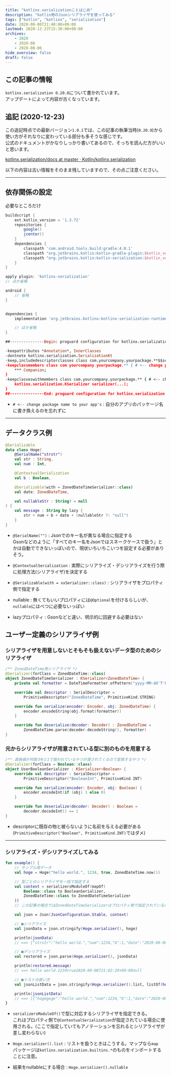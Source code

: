 ```yaml
---
title: "kotlinx.serializationことはじめ"
description: "kotlin用のJsonシリアライザを使ってみる"
tags: ["kotlin", "kotlinx", "serialization"]
date: 2020-08-06T21:40:00+09:00
lastmod: 2020-12-23T15:30:00+09:00
archives:
    - 2020
    - 2020-08
    - 2020-08-06
hide_overview: false
draft: false
---
```


## この記事の情報

```kotlinx.serialization 0.20.0```について書かれています。  
アップデートによって内容が古くなっています。

## 追記 (2020-12-23)

この追記時点での最新バージョン`1.0.1`では、この記事の執筆当時(`0.20.0`)から使い方がそれなりに変わっている部分も多そうな感じです。  
公式のドキュメントがかなりしっかり書いてあるので、そっちを読んだ方がいいと思います。

[kotlinx.serialization/docs at master · Kotlin/kotlinx.serialization](https://github.com/Kotlin/kotlinx.serialization/tree/master/docs)

以下の内容は古い情報をそのまま残していますので、その点ご注意ください。

---

## 依存関係の設定

必要なところだけ

```gradle:[project]build.gradle
buildscript {
    ext.kotlin_version = '1.3.72'
    repositories {
        google()
        jcenter()
    }
    dependencies {
        classpath 'com.android.tools.build:gradle:4.0.1'
        classpath "org.jetbrains.kotlin:kotlin-gradle-plugin:$kotlin_version"
        classpath "org.jetbrains.kotlin:kotlin-serialization:$kotlin_version"
    }
}
```

```gradle:[app]build.gradle
apply plugin: 'kotlinx-serialization'
// ほか省略

android {
    // 省略
}


dependencies {
    implementation 'org.jetbrains.kotlinx:kotlinx-serialization-runtime:0.20.0'

    // ほか省略
}
```

```:proguard-rules.pro
##---------------Begin: proguard configuration for kotlinx.serialization  ----------

-keepattributes *Annotation*, InnerClasses
-dontnote kotlinx.serialization.SerializationKt
-keep,includedescriptorclasses class com.yourcompany.yourpackage.**$$serializer { *; } # <-- change package name to your app's
-keepclassmembers class com.yourcompany.yourpackage.** { # <-- change package name to your app's
    *** Companion;
}
-keepclasseswithmembers class com.yourcompany.yourpackage.** { # <-- change package name to your app's
    kotlinx.serialization.KSerializer serializer(...);
}
##---------------End: proguard configuration for kotlinx.serialization  ----------
```

- ```# <-- change package name to your app's``` : 自分のアプリのパッケージ名に書き換えるのを忘れずに

---

## データクラス例

```kt:Hoge.kt
@Serializable
data class Hoge(
    @SerialName("strstr")
    val str : String,
    val num : Int,

    @ContextualSerialization
    val b : Boolean,

    @Serializable(with = ZonedDateTimeSerializer::class)
    val date: ZonedDateTime,

    val nullableStr : String? = null
) {
    val message : String by lazy {
        str + num + b + date + (nullableStr ?: "null")
    }
}
```

- ```@SerialName("")``` : Jsonでのキー名が異なる場合に指定する  
  Gsonなどのように「すべてのキー名をJsonではスネークケースで扱う」とかは自動でできないっぽいので、現状いちいちこいつを設定する必要がありそう。

- ```@ContextualSerialization``` : 実際にシリアライズ・デシリアライズを行う際に処理方法(シリアライザ)を決定する

- ```@Serializable(with = xxSerializer::class)``` : シリアライザをプロパティ側で指定する

- nullable : 無くてもいいプロパティには```@Optional```を付けるらしいが、```nullable```にはべつに必要ないっぽい

- lazyプロパティ : Gsonなどと違い、明示的に回避する必要はない

## ユーザー定義のシリアライザ例

### シリアライザを用意しないとそもそも扱えないデータ型のためのシリアライザ

```kt:Serializers.kt
/** ZonedDateTime用シリアライザ */
@Serializer(forClass = ZonedDateTime::class)
object ZonedDateTimeSerializer : KSerializer<ZonedDateTime> {
    private val formatter = DateTimeFormatter.ofPattern("yyyy-MM-dd'T'HH:mm:ssXXX")

    override val descriptor : SerialDescriptor =
        PrimitiveDescriptor("ZonedDateTime", PrimitiveKind.STRING)

    override fun serialize(encoder: Encoder, obj: ZonedDateTime) {
        encoder.encodeString(obj.format(formatter))
    }

    override fun deserialize(decoder: Decoder) : ZonedDateTime =
        ZonedDateTime.parse(decoder.decodeString(), formatter)
}
```

### 元からシリアライザが用意されている型に別のものを用意する

```kt:Serializers.kt
/** 真偽値が何故か0と1で扱われているやつが渡されてくるので変換するやつ */
@Serializer(forClass = Boolean::class)
object UserBooleanSerializer : KSerializer<Boolean> {
    override val descriptor : SerialDescriptor =
        PrimitiveDescriptor("BooleanInt", PrimitiveKind.INT)

    override fun serialize(encoder: Encoder, obj: Boolean) {
        encoder.encodeInt(if (obj) 1 else 0)
    }

    override fun deserialize(decoder: Decoder) : Boolean =
        decoder.decodeInt() == 1
}
```

- descriptorに既存の物と被らないように名前を与える必要がある  
  (```PrimitiveDescriptor("Boolean", PrimitiveKind.INT)```ではダメ)

---

### シリアライズ・デシリアライズしてみる

```kt:example.kt
fun example() {
    // サンプル用データ
    val hoge = Hoge("hello world.", 1234, true, ZonedDateTime.now())

    // 型ごとのシリアライザを一括で指定する
    val context = serializersModuleOf(mapOf(
        Boolean::class to BooleanSerializer,
        ZonedDateTime::class to ZonedDateTimeSerializer
    ))
    // この記事の場合ではZonedDateTimeSerializerはプロパティ側で指定されているのでここでは必要ないが、複数の型・シリアライザペアをcontextに登録する例として無駄に書いている

    val json = Json(JsonConfiguration.Stable, context)

    // ■シリアライズ
    val jsonData = json.stringify(Hoge.serializer(), hoge)

    println(jsonData)
    // ==> {"strstr":"hello world.","num":1234,"b":1,"date":"2020-08-06 21:02:29+09:00","nullableStr":null}

    // ■デシリアライズ
    val restored = json.parse(Hoge.serializer(), jsonData)

    println(restored.message)
    // ==> hello world.1234true2020-08-06T21:02:29+09:00null

    // ■リストの扱い方
    val jsonListData = json.stringify(Hoge.serializer().list, listOf(hoge, hoge))

    println(jsonListData)
    // ==> [{"hogegege":"hello world.","num":1234,"b":1,"date":"2020-08-06 21:02:29+09:00","nullableStr":null},{"hogegege":"hello world.","num":1234,"b":1,"date":"2020-08-06 21:02:29+09:00","nullableStr":null}]
}
```

- ```serializersModuleOf()```で型に対応するシリアライザを指定できる。  
  これはプロパティ側で```@ContextualSerialization```が指定されている場合に使用される。(ここで指定していてもアノテーションを忘れるとシリアライザが差し変わらない)

- ```Hoge.serializer().list``` : リストを扱うときはこうする。マップなら```map```  
  パッケージは```kotlinx.serialization.builtins.*```のものをインポートすることに注意。

- 結果をnullableにする場合 : ```Hoge.serializer().nullable```
